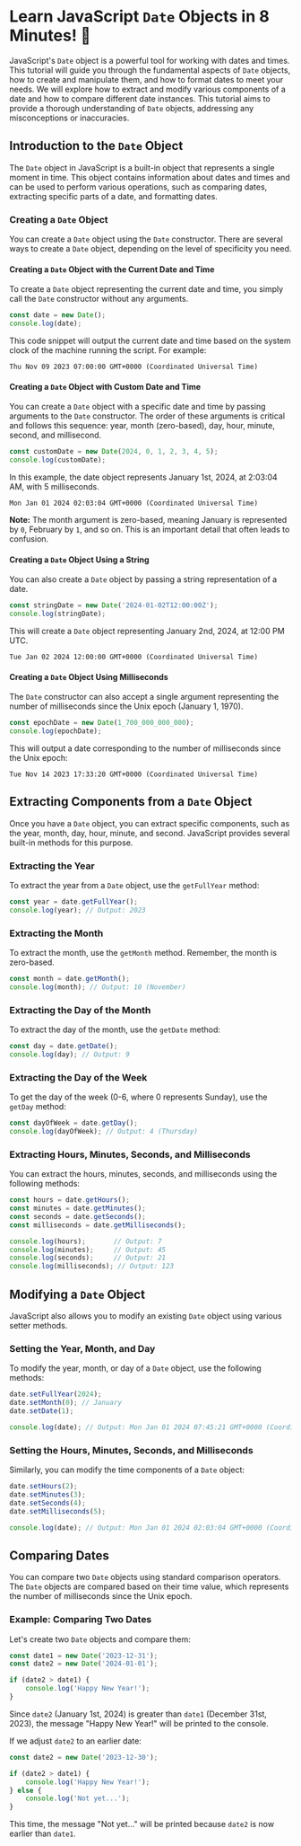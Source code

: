 # Learn JavaScript `Date` Objects in 8 Minutes! 📅

JavaScript's `Date` object is a powerful tool for working with dates and times. This tutorial will guide you through the fundamental aspects of `Date` objects, how to create and manipulate them, and how to format dates to meet your needs. We will explore how to extract and modify various components of a date and how to compare different date instances. This tutorial aims to provide a thorough understanding of `Date` objects, addressing any misconceptions or inaccuracies.

## Introduction to the `Date` Object

The `Date` object in JavaScript is a built-in object that represents a single moment in time. This object contains information about dates and times and can be used to perform various operations, such as comparing dates, extracting specific parts of a date, and formatting dates.

### Creating a `Date` Object

You can create a `Date` object using the `Date` constructor. There are several ways to create a `Date` object, depending on the level of specificity you need.

#### Creating a `Date` Object with the Current Date and Time

To create a `Date` object representing the current date and time, you simply call the `Date` constructor without any arguments.

```javascript
const date = new Date();
console.log(date);
```

This code snippet will output the current date and time based on the system clock of the machine running the script. For example:

```
Thu Nov 09 2023 07:00:00 GMT+0000 (Coordinated Universal Time)
```

#### Creating a `Date` Object with Custom Date and Time

You can create a `Date` object with a specific date and time by passing arguments to the `Date` constructor. The order of these arguments is critical and follows this sequence: year, month (zero-based), day, hour, minute, second, and millisecond.

```javascript
const customDate = new Date(2024, 0, 1, 2, 3, 4, 5);
console.log(customDate);
```

In this example, the date object represents January 1st, 2024, at 2:03:04 AM, with 5 milliseconds.

```
Mon Jan 01 2024 02:03:04 GMT+0000 (Coordinated Universal Time)
```

**Note:** The month argument is zero-based, meaning January is represented by `0`, February by `1`, and so on. This is an important detail that often leads to confusion.

#### Creating a `Date` Object Using a String

You can also create a `Date` object by passing a string representation of a date.

```javascript
const stringDate = new Date('2024-01-02T12:00:00Z');
console.log(stringDate);
```

This will create a `Date` object representing January 2nd, 2024, at 12:00 PM UTC.

```
Tue Jan 02 2024 12:00:00 GMT+0000 (Coordinated Universal Time)
```

#### Creating a `Date` Object Using Milliseconds

The `Date` constructor can also accept a single argument representing the number of milliseconds since the Unix epoch (January 1, 1970).

```javascript
const epochDate = new Date(1_700_000_000_000);
console.log(epochDate);
```

This will output a date corresponding to the number of milliseconds since the Unix epoch:

```
Tue Nov 14 2023 17:33:20 GMT+0000 (Coordinated Universal Time)
```

## Extracting Components from a `Date` Object

Once you have a `Date` object, you can extract specific components, such as the year, month, day, hour, minute, and second. JavaScript provides several built-in methods for this purpose.

### Extracting the Year

To extract the year from a `Date` object, use the `getFullYear` method:

```javascript
const year = date.getFullYear();
console.log(year); // Output: 2023
```

### Extracting the Month

To extract the month, use the `getMonth` method. Remember, the month is zero-based.

```javascript
const month = date.getMonth();
console.log(month); // Output: 10 (November)
```

### Extracting the Day of the Month

To extract the day of the month, use the `getDate` method:

```javascript
const day = date.getDate();
console.log(day); // Output: 9
```

### Extracting the Day of the Week

To get the day of the week (0-6, where 0 represents Sunday), use the `getDay` method:

```javascript
const dayOfWeek = date.getDay();
console.log(dayOfWeek); // Output: 4 (Thursday)
```

### Extracting Hours, Minutes, Seconds, and Milliseconds

You can extract the hours, minutes, seconds, and milliseconds using the following methods:

```javascript
const hours = date.getHours();
const minutes = date.getMinutes();
const seconds = date.getSeconds();
const milliseconds = date.getMilliseconds();

console.log(hours);       // Output: 7
console.log(minutes);     // Output: 45
console.log(seconds);     // Output: 21
console.log(milliseconds); // Output: 123
```

## Modifying a `Date` Object

JavaScript also allows you to modify an existing `Date` object using various setter methods.

### Setting the Year, Month, and Day

To modify the year, month, or day of a `Date` object, use the following methods:

```javascript
date.setFullYear(2024);
date.setMonth(0); // January
date.setDate(1);

console.log(date); // Output: Mon Jan 01 2024 07:45:21 GMT+0000 (Coordinated Universal Time)
```

### Setting the Hours, Minutes, Seconds, and Milliseconds

Similarly, you can modify the time components of a `Date` object:

```javascript
date.setHours(2);
date.setMinutes(3);
date.setSeconds(4);
date.setMilliseconds(5);

console.log(date); // Output: Mon Jan 01 2024 02:03:04 GMT+0000 (Coordinated Universal Time)
```

## Comparing Dates

You can compare two `Date` objects using standard comparison operators. The `Date` objects are compared based on their time value, which represents the number of milliseconds since the Unix epoch.

### Example: Comparing Two Dates

Let's create two `Date` objects and compare them:

```javascript
const date1 = new Date('2023-12-31');
const date2 = new Date('2024-01-01');

if (date2 > date1) {
    console.log('Happy New Year!');
}
```

Since `date2` (January 1st, 2024) is greater than `date1` (December 31st, 2023), the message "Happy New Year!" will be printed to the console.

If we adjust `date2` to an earlier date:

```javascript
const date2 = new Date('2023-12-30');

if (date2 > date1) {
    console.log('Happy New Year!');
} else {
    console.log('Not yet...');
}
```

This time, the message "Not yet..." will be printed because `date2` is now earlier than `date1`.

